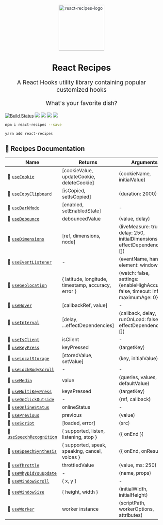 <p align="center" style="color: #343a40">
  <img
    src="https://s3.amazonaws.com/pix.iemoji.com/images/emoji/apple/ios-12/256/woman-cook.png" 
    alt="react-recipes-logo" 
    height="150" 
    width="150"
    >
  <h1 align="center">React Recipes</h1>
</p>
<p align="center" style="font-size: 1.2rem;">A React Hooks utility library containing popular customized hooks</p>
<p align="center" style="font-size: 1.2rem;">What's your favorite dish?</p>

[![Build Status](https://travis-ci.com/craig1123/react-recipes.svg?branch=master)](https://travis-ci.com/craig1123/react-recipes)
![](https://badgen.net/npm/v/react-recipes)
![](https://badgen.net/bundlephobia/minzip/react-recipes)
![](https://badgen.net/npm/dt/react-recipes)
![](https://img.shields.io/badge/license-MIT-green.svg)

```bash
npm i react-recipes --save
```

```bash
yarn add react-recipes
```

## 🥘 Recipes Documentation

| Name                                                                | Returns                                               | Arguments                                                                               |
| ------------------------------------------------------------------- | ----------------------------------------------------- | --------------------------------------------------------------------------------------- |
| 🍪 [`useCookie`](./docs/useCookie.md)                               | [cookieValue, updateCookie, deleteCookie]             | (cookieName, initialValue)                                                              |
| 🥠 [`useCopyClipboard`](./docs/useCopyClipboard.md)                 | [isCopied, setIsCopied]                               | (duration: 2000)                                                                        |
| 🍩 [`useDarkMode`](./docs/useDarkMode.md)                           | [enabled, setEnabledState]                            | -                                                                                       |
| 🍜 [`useDebounce`](./docs/useDebounce.md)                           | debouncedValue                                        | (value, delay)                                                                          |
| 🥡 [`useDimensions`](./docs/useDimensions.md)                       | [ref, dimensions, node]                               | (liveMeasure: true, delay: 250, initialDimensions: {}, effectDependencies: [])          |
| 🍳 [`useEventListener`](./docs/useEventListener.md)                 | -                                                     | (eventName, handle, element: window)                                                    |
| 🌯 [`useGeolocation`](./docs/useGeolocation.md)                     | { latitude, longitude, timestamp, accuracy, error }   | (watch: false, settings: {enableHighAccuracy: false, timeout: Infinity, maximumAge: 0}) |
| 🌭 [`useHover`](./docs/useHover.md)                                 | [callbackRef, value]                                  | -                                                                                       |
| 🍦 [`useInterval`](./docs/useInterval.md)                           | [delay, ...effectDependencies]                        | (callback, delay, runOnLoad: false, effectDependencies: [])                             |
| 🍐 [`useIsClient`](./docs/useIsClient.md)                           | isClient                                              | -                                                                                       |
| 🥧 [`useKeyPress`](./docs/useKeyPress.md)                           | keyPressed                                            | (targetKey)                                                                             |
| 🍱 [`useLocalStorage`](./docs/useLocalStorage.md)                   | [storedValue, setValue]                               | (key, initialValue)                                                                     |
| 🍋 [`useLockBodyScroll`](./docs/useLockBodyScroll.md)               | -                                                     | -                                                                                       |
| 🍉 [`useMedia`](./docs/useMedia.md)                                 | value                                                 | (queries, values, defaultValue)                                                         |
| 🥭 [`useMultiKeyPress`](./docs/useMultiKeyPress.md)                 | keysPressed                                           | (targetKey)                                                                             | 
| 🥑 [`useOnClickOutside`](./docs/useOnClickOutside.md)               | -                                                     | (ref, callback)                                                                         | 
| 🥒 [`useOnlineStatus`](./docs/useOnlineStatus.md)                   | onlineStatus                                          | -                                                                                       | 
| 🍿 [`usePrevious`](./docs/usePrevious.md)                           | previous                                              | (value)                                                                                 |
| 🍣 [`useScript`](./docs/useScript.md)                               | [loaded, error]                                       | (src)                                                                                   |
| 🍖 [`useSpeechRecognition`](./docs/useSpeechRecognition.md)         | { supported, listen, listening, stop }                | ({ onEnd })                                                                             |
| 🍗 [`useSpeechSynthesis`](./docs/useSpeechSynthesis.md)             | { supported, speak, speaking, cancel, voices }        | ({ onEnd, onResult })                                                                   |
| 🍏 [`useThrottle`](./docs/useThrottle.md)                           | throttledValue                                        | (value, ms: 250)                                                                        |
| 🍷 [`useWhyDidYouUpdate`](./docs/useWhyDidYouUpdate.md)             | -                                                     | (name, props)                                                                           |
| 🥖 [`useWindowScroll`](./docs/useWindowScroll.md)                   | { x, y }                                              | -                                                                                       |
| 🥮 [`useWindowSize`](./docs/useWindowSize.md)                       | { height, width }                                     | (initialWidth, initialHeight)                                                           |
| 🥝 [`useWorker`](./docs/useWorker.md)                               | worker instance                                       | (scriptPath, workerOptions, attributes)                                                 |
